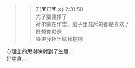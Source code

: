 > > Σ(▼□▼メ) 2:31:50  
> > 完了要傻掉了  
> > 荷尔蒙在作祟，脑子里充斥的都是喜欢了  
> > 好想你就是  
> > 快进我怀里给我抱抱  

心理上的思潮映射到了生理...  
好窒息...